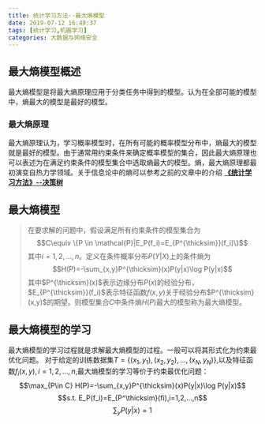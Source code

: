 ```yaml
---
title: 统计学习方法--最大熵模型
date: 2019-07-12 16:49:37
tags: [统计学习,机器学习]
categories: 大数据与网络安全
---
```


## 最大熵模型概述
最大熵模型是将最大熵原理应用于分类任务中得到的模型。认为在全部可能的模型中，熵最大的模型是最好的模型。

### 最大熵原理
最大熵原理认为，学习概率模型时，在所有可能的概率模型分布中，熵最大的模型就是最好的模型。由于通常用约束条件来确定概率模型的集合，因此最大熵原理也可以表述为在满足约束条件的模型集合中选取熵最大的模型。熵，最大熵原理都最初演变自热力学领域。关于信息论中的熵可以参考之前的文章中的介绍 **[《统计学习方法》--决策树](https://blog.csdn.net/wqc_CSDN/article/details/91945219)**

## 最大熵模型
> 在要求解的问题中，假设满足所有约束条件的模型集合为
> $$C\equiv \{P \in \mathcal{P}|E_P(f_i)=E_{P^{\thicksim}}(f_i)\}$$
> 其中$i=1,2,...,n$。定义在条件概率分布$P(Y|X)$上的条件熵为
> $$H(P)=-\sum_{x,y}P^{\thicksim}(x)P(y|x)\log P(y|x)$$
> 其中$P^{\thicksim}(x)$表示边缘分布$P(x)$的经验分布，$E_{P^{\thicksim}}(f_i)$表示特征函数$f(x,y)$关于经验分布$P^{\thicksim}(x,y)$的期望。则模型集合$C$中条件熵$H(P)$最大的模型称为最大熵模型。

## 最大熵模型的学习

最大熵模型的学习过程就是求解最大熵模型的过程。一般可以将其形式化为约束最优化问题。
对于给定的训练数据集$T=\{(x_1,y_1),(x_2,y_2),...,(x_N,y_N)\}$,以及特征函数$f_i(x,y),i=1,2,...,n$,最大熵模型的学习等价于约束最优化问题：
$$\max_{P\in C} H(P)=-\sum_{x,y}P^{\thicksim}(x)P(y|x)\log P(y|x)$$
$$s.t.  E_P(f_i)=E_{P^\thicksim}(fi),i=1,2,...,n$$
$$\sum_yP(y|x)=1$$